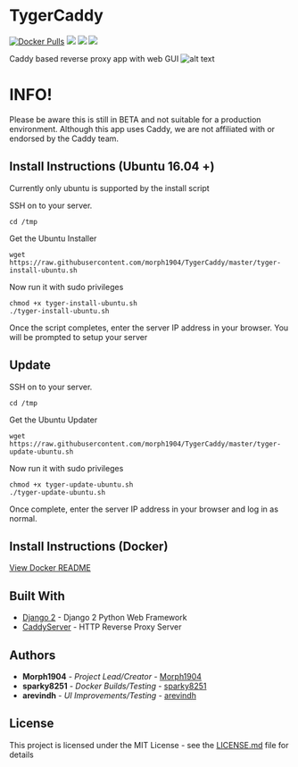 # TygerCaddy
[![Docker Pulls](https://img.shields.io/docker/pulls/morph1904/tygercaddy.svg)](https://hub.docker.com/r/morph1904/tygercaddy/)
[![](https://images.microbadger.com/badges/image/morph1904/tygercaddy.svg)](https://microbadger.com/images/morph1904/tygercaddy)
[![](https://images.microbadger.com/badges/version/morph1904/tygercaddy.svg)](https://microbadger.com/images/morph1904/tygercaddy)
[![](https://images.microbadger.com/badges/commit/morph1904/tygercaddy.svg)](https://microbadger.com/images/morph1904/tygercaddy)

Caddy based reverse proxy app with web GUI
![alt text](https://github.com/morph1904/TygerCaddy/raw/master/TygerCaddy/assets/img/screenshot.png)

# INFO!
Please be aware this is still in BETA and not suitable for a production environment.
Although this app uses Caddy, we are not affiliated with or endorsed by the Caddy team.

## Install Instructions (Ubuntu 16.04 +)
Currently only ubuntu is supported by the install script

SSH on to your server.

```
cd /tmp
```
Get the Ubuntu Installer

```
wget https://raw.githubusercontent.com/morph1904/TygerCaddy/master/tyger-install-ubuntu.sh
```
Now run it with sudo privileges

```
chmod +x tyger-install-ubuntu.sh
./tyger-install-ubuntu.sh
```
Once the script completes, enter the server IP address in your browser. You will be prompted to setup your server

## Update

SSH on to your server.

```
cd /tmp
```
Get the Ubuntu Updater

```
wget https://raw.githubusercontent.com/morph1904/TygerCaddy/master/tyger-update-ubuntu.sh
```
Now run it with sudo privileges

```
chmod +x tyger-update-ubuntu.sh
./tyger-update-ubuntu.sh
```
Once complete, enter the server IP address in your browser and log in as normal.

## Install Instructions (Docker)
[View Docker README](docker/README.md)

## Built With
* [Django 2](https://docs.djangoproject.com/en/2.0/) - Django 2 Python Web Framework
* [CaddyServer](https://caddyserver.com/) - HTTP Reverse Proxy Server

## Authors
* **Morph1904** - *Project Lead/Creator* - [Morph1904](https://github.com/morph1904)
* **sparky8251** - *Docker Builds/Testing* - [sparky8251](https://github.com/sparky8251)
* **arevindh** - *UI Improvements/Testing* - [arevindh](https://github.com/arevindh)

## License

This project is licensed under the MIT License - see the [LICENSE.md](LICENSE.md) file for details
